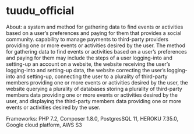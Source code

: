 # tuudu_official

About: a system and method for gathering data to find events or activities based on a user’s preferences and paying for them that provides a social community. capability to manage payments to third-party providers providing one or more events or activities desired by the user. The method for gathering data to find events or activities based on a user’s preferences and paying for them may include the steps of a user logging-into and setting-up an account on a website, the website receiving the user’s logging-into and setting-up data, the website correcting the user’s logging-into and setting-up, connecting the user to a plurality of third-party members providing one or more events or activities desired by the user, the website querying a plurality of databases storing a plurality of third-party members data providing one or more events or activities desired by the user, and displaying the third-party members data providing one or more events or activities desired by the user.


Frameworks: PHP 7.2, Composer 1.8.0, PostgresSQL 11, HEROKU 7.35.0, Google cloud platform, AWS S3

